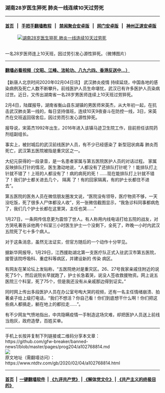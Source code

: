 ### 湖南28岁医生猝死 肺炎一线连续10天过劳死
------------------------

#### [首页](https://github.com/gfw-breaker/banned-news1/blob/master/README.md) &nbsp;&nbsp;|&nbsp;&nbsp; [手把手翻墙教程](https://github.com/gfw-breaker/guides/wiki) &nbsp;&nbsp;|&nbsp;&nbsp; [禁闻聚合安卓版](https://github.com/gfw-breaker/bn-android) &nbsp;&nbsp;|&nbsp;&nbsp; [网门安卓版](https://github.com/oGate2/oGate) &nbsp;&nbsp;|&nbsp;&nbsp; [神州正道安卓版](https://github.com/SzzdOgate/update) 



<div><div class="featured_image">
 <a href="https://i.ntdtv.com/assets/uploads/2020/02/phpNWa76g.jpg" target="_blank">
  <figure>
   <img alt="湖南28岁医生猝死 肺炎一线连续10天过劳死" src="https://i.ntdtv.com/assets/uploads/2020/02/phpNWa76g-800x450.jpg"/>
  </figure><br/>
 </a>
 <span class="caption">
  一名28岁医师连上10天班，因过劳引发心源性猝死。（微博图片）
 </span>
</div>
</div><hr/>

#### [翻墙必看视频（文昭、江峰、法轮功、八九六四、香港反送中...）](https://github.com/gfw-breaker/banned-news1/blob/master/pages/link3.md)

<div><div class="post_content" itemprop="articleBody">
 <p>
  【新唐人北京时间2020年02月04日讯】
  <ok href="https://www.ntdtv.com/gb/442749.htm">
   武汉肺炎疫情
  </ok>
  持续延烧，中国各地的感染病例及死亡人数不断攀升。前线医护人员生命堪忧，武汉已有许多医护人员染病过世。近日，又传出湖南省一名28岁男医师连续上10天班过劳猝死。
 </p>
 <p>
  2月4日，陆媒报导，湖南省衡山县东湖镇的男医师宋英杰，从大年初一起，在抗击武汉肺炎第一线的，每日坚持值班，连续10天9夜奋斗在防控一线，3日，宋英杰在交班返回宿舍后，因过劳而引发心源性猝死。
 </p>
 <p>
  报导说，宋英杰1992年出生，2016年进入该镇马迹卫生院工作，目前担任该院药剂组副组长。
 </p>
 <div class="video_fit_container">
 </div>
 <p>
  事实上，被封城后的武汉前线医护人员，有不少已经感染了
  <ok href="https://www.ntdtv.com/gb/新型冠状病毒.htm">
   新型冠状病毒
  </ok>
  肺炎而死亡，武汉第五医院被指是重灾区之一。
 </p>
 <p>
  大纪元获得的一段录音，是一名患者家属与第五医院医护人员的对话过程。 家属反映排队打针的情况，医生激动地说，“人都没有了还排队打针呢？！能排队打上针就不错了！上班的人都没有了！病的病死的死！……现在能排队打上针就不错了！我们护士都关进去几个，
  <ok href="https://www.ntdtv.com/gb/隔离.htm">
   隔离
  </ok>
  了！有的回家隔离，有的护士长都住不进去”。
 </p>
 <div class="video_fit_container">
 </div>
 <p>
  第五医院的医务人员在微信朋友圈发文说，“医院没有领导，医疗物资不够，一天没吃饭，死了很多人尸体都没人收”，另一张微信截图显示，“我急诊科同事都病危了，我们几个护士长都在这里哭，主任也哭……”
 </p>
 <p>
  1月27日，一条网传信息更为震惊了世人。有人称用内线电话打给五院的战友，对方哭吼著告诉他两个科室三小时医生护士一个没剩下，全死了，昨晚一小时内武汉五院死了七十多个病人。
 </p>
 <p>
  对于这条消息，虽然无法证实，但官方随后的一个动作十分罕见。
 </p>
 <p>
  据新华网报导，1月29日，江西援助湖北第一支医疗队正式入驻武汉市第五医院，接管该院呼吸科、重症科等病区，并建设新的
  <ok href="https://www.ntdtv.com/gb/传染.htm">
   传染
  </ok>
  病区。
 </p>
 <p>
  有网友在某论坛上发贴称，“五医院绝对是重灾区。26、27号我家亲戚住附近的说死了5个，然后说院长早就跑了，护士长急着哭，说没人签收救援物资。网上说五医院三个科室，死了75个，但是我还没有从亲戚那边得到证实。”
 </p>
 <div class="video_fit_container">
 </div>
 <p>
  同时网上传出多段医护人员在办公室号啕大哭的视频，还有一名主任情绪崩溃、拍著桌子给上级打电话，“我们不想活？你自己看！你们到底想干什么啊！你们把这些病人都搞走，躺在地上的都拉走……”。
 </p>
 <p>
  有不少网友气愤地指出，中共隐瞒疫情一手制造这场灾难，却把医护人员送上前线当炮灰，政府造孽，百姓买单。
 </p>
</div></div>
<hr/>
手机上长按并复制下列链接或二维码分享本文章：<br/>
https://github.com/gfw-breaker/banned-news1/blob/master/pages/prog204/a102768814.md <br/>
<a href='https://github.com/gfw-breaker/banned-news1/blob/master/pages/prog204/a102768814.md'><img src='https://github.com/gfw-breaker/banned-news1/blob/master/pages/prog204/a102768814.md.png'/></a> <br/>
原文地址（需翻墙访问）：https://www.ntdtv.com/gb/2020/02/04/a102768814.html


------------------------
#### [首页](https://github.com/gfw-breaker/banned-news1/blob/master/README.md) &nbsp;|&nbsp; [一键翻墙软件](https://github.com/gfw-breaker/nogfw/blob/master/README.md) &nbsp;| [《九评共产党》](https://github.com/gfw-breaker/9ping.md/blob/master/README.md#九评之一评共产党是什么) | [《解体党文化》](https://github.com/gfw-breaker/jtdwh.md/blob/master/README.md) | [《共产主义的终极目的》](https://github.com/gfw-breaker/gczydzjmd.md/blob/master/README.md)


<img src='http://gfw-breaker.win/banned-news/pages/prog204/a102768814.md' width='0px' height='0px'/>